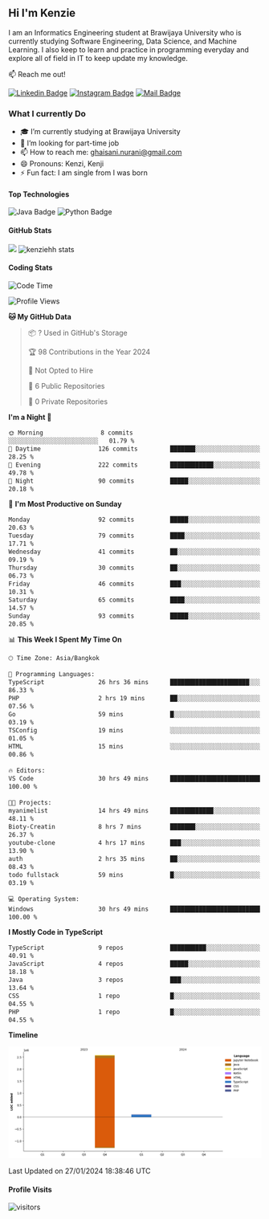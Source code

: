 ## Hi I'm Kenzie

I am an Informatics Engineering student at Brawijaya University who is currently studying Software Engineering, Data Science, and Machine Learning. I also keep to learn and practice in programming everyday and explore all of field in IT to keep update my knowledge.

:mailbox: Reach me out!

[![Linkedin Badge](https://img.shields.io/badge/-Kenzie_Taqiyassar-0e76a8?style=flat&labelColor=0e76a8&logo=linkedin&logoColor=white)](https://www.linkedin.com/in/kenzie-taqiyassar-37458b1aa/) 
[![Instagram Badge](https://img.shields.io/badge/-@__kenziehh_-e84393?style=flat&labelColor=e84393&logo=instagram&logoColor=white)](https://www.instagram.com/_kenziehh/) 
[![Mail Badge](https://img.shields.io/badge/-ghaisani.nurani-c0392b?style=flat&labelColor=c0392b&logo=gmail&logoColor=white)](mailto:ghaisani.nurani@gmail.com)

### What I currently Do

- 🎓 I’m currently studying at Brawijaya University
- 💼 I’m looking for part-time job
- 📫 How to reach me: ghaisani.nurani@gmail.com
- 😄 Pronouns: Kenzi, Kenji
- ⚡ Fun fact: I am single from I was born

#### Top Technologies
![Java Badge](https://img.shields.io/badge/Java-%23FF0000?style=for-the-badge&logo=coffee&logoColor=white&labelColor=red)
![Python Badge](https://img.shields.io/badge/Python-%230492C2?style=for-the-badge&logo=python&labelColor=black)

#### GitHub Stats
<img src="https://github-readme-stats.vercel.app/api?username=kenziehh"/>
<img src="https://github-readme-stats-xi-nine-74.vercel.app/api/top-langs/?username=kenziehh&hide_border=false&include_all_commits=true&count_private=true&layout=compact" alt="kenziehh stats"/>


#### Coding Stats
<!--START_SECTION:waka-->
![Code Time](http://img.shields.io/badge/Code%20Time-149%20hrs%208%20mins-blue)

![Profile Views](http://img.shields.io/badge/Profile%20Views-10-blue)

**🐱 My GitHub Data** 

> 📦 ? Used in GitHub's Storage 
 > 
> 🏆 98 Contributions in the Year 2024
 > 
> 🚫 Not Opted to Hire
 > 
> 📜 6 Public Repositories 
 > 
> 🔑 0 Private Repositories 
 > 
**I'm a Night 🦉** 

```text
🌞 Morning                8 commits           ░░░░░░░░░░░░░░░░░░░░░░░░░   01.79 % 
🌆 Daytime                126 commits         ███████░░░░░░░░░░░░░░░░░░   28.25 % 
🌃 Evening                222 commits         ████████████░░░░░░░░░░░░░   49.78 % 
🌙 Night                  90 commits          █████░░░░░░░░░░░░░░░░░░░░   20.18 % 
```
📅 **I'm Most Productive on Sunday** 

```text
Monday                   92 commits          █████░░░░░░░░░░░░░░░░░░░░   20.63 % 
Tuesday                  79 commits          ████░░░░░░░░░░░░░░░░░░░░░   17.71 % 
Wednesday                41 commits          ██░░░░░░░░░░░░░░░░░░░░░░░   09.19 % 
Thursday                 30 commits          ██░░░░░░░░░░░░░░░░░░░░░░░   06.73 % 
Friday                   46 commits          ███░░░░░░░░░░░░░░░░░░░░░░   10.31 % 
Saturday                 65 commits          ████░░░░░░░░░░░░░░░░░░░░░   14.57 % 
Sunday                   93 commits          █████░░░░░░░░░░░░░░░░░░░░   20.85 % 
```


📊 **This Week I Spent My Time On** 

```text
🕑︎ Time Zone: Asia/Bangkok

💬 Programming Languages: 
TypeScript               26 hrs 36 mins      ██████████████████████░░░   86.33 % 
PHP                      2 hrs 19 mins       ██░░░░░░░░░░░░░░░░░░░░░░░   07.56 % 
Go                       59 mins             █░░░░░░░░░░░░░░░░░░░░░░░░   03.19 % 
TSConfig                 19 mins             ░░░░░░░░░░░░░░░░░░░░░░░░░   01.05 % 
HTML                     15 mins             ░░░░░░░░░░░░░░░░░░░░░░░░░   00.86 % 

🔥 Editors: 
VS Code                  30 hrs 49 mins      █████████████████████████   100.00 % 

🐱‍💻 Projects: 
myanimelist              14 hrs 49 mins      ████████████░░░░░░░░░░░░░   48.11 % 
Bioty-Creatin            8 hrs 7 mins        ███████░░░░░░░░░░░░░░░░░░   26.37 % 
youtube-clone            4 hrs 17 mins       ███░░░░░░░░░░░░░░░░░░░░░░   13.90 % 
auth                     2 hrs 35 mins       ██░░░░░░░░░░░░░░░░░░░░░░░   08.43 % 
todo fullstack           59 mins             █░░░░░░░░░░░░░░░░░░░░░░░░   03.19 % 

💻 Operating System: 
Windows                  30 hrs 49 mins      █████████████████████████   100.00 % 
```

**I Mostly Code in TypeScript** 

```text
TypeScript               9 repos             ██████████░░░░░░░░░░░░░░░   40.91 % 
JavaScript               4 repos             █████░░░░░░░░░░░░░░░░░░░░   18.18 % 
Java                     3 repos             ███░░░░░░░░░░░░░░░░░░░░░░   13.64 % 
CSS                      1 repo              █░░░░░░░░░░░░░░░░░░░░░░░░   04.55 % 
PHP                      1 repo              █░░░░░░░░░░░░░░░░░░░░░░░░   04.55 % 
```



**Timeline**

![Lines of Code chart](https://raw.githubusercontent.com/kenziehh/kenziehh/master/assets/bar_graph.png)


 Last Updated on 27/01/2024 18:38:46 UTC
<!--END_SECTION:waka-->


#### Profile Visits

![visitors](https://visitor-badge.glitch.me/badge?page_id=kenziehh.kenziehh)





